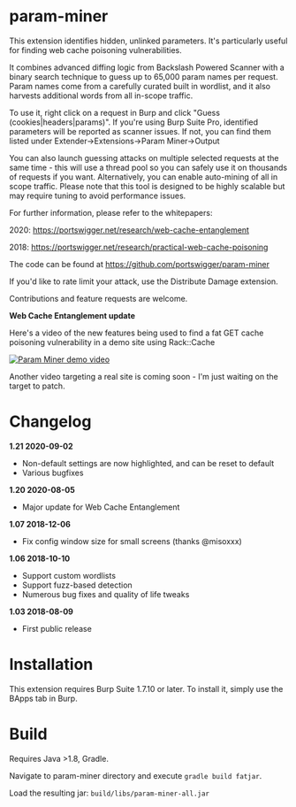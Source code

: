 # param-miner

This extension identifies hidden, unlinked parameters. It's particularly useful for finding web cache poisoning vulnerabilities.

It combines advanced diffing logic from Backslash Powered Scanner with a binary search technique to guess up to 65,000 param names per request. 
Param names come from a carefully curated built in wordlist, and it also harvests additional words from all in-scope traffic.

To use it, right click on a request in Burp and click "Guess (cookies|headers|params)". 
If you're using Burp Suite Pro, identified parameters will be reported as scanner issues. If not, you can find them listed under Extender->Extensions->Param Miner->Output

You can also launch guessing attacks on multiple selected requests at the same time - this will use a thread pool so you can safely use it on thousands of requests if you want.
Alternatively, you can enable auto-mining of all in scope traffic. Please note that this tool is designed to be highly scalable but may require tuning to avoid performance issues.

For further information, please refer to the whitepapers:

2020: https://portswigger.net/research/web-cache-entanglement

2018: https://portswigger.net/research/practical-web-cache-poisoning

The code can be found at https://github.com/portswigger/param-miner

If you'd like to rate limit your attack, use the Distribute Damage extension.

Contributions and feature requests are welcome.

**Web Cache Entanglement update**

Here's a video of the new features being used to find a fat GET cache poisoning vulnerability in a demo site using Rack::Cache

[![Param Miner demo video](https://img.youtube.com/vi/TQ42N8fqxw4/0.jpg)](https://www.youtube.com/watch?v=TQ42N8fqxw4)

Another video targeting a real site is coming soon - I'm just waiting on the target to patch.

# Changelog
**1.21  2020-09-02**
 - Non-default settings are now highlighted, and can be reset to default
 - Various bugfixes 
 
**1.20  2020-08-05**
 - Major update for Web Cache Entanglement

**1.07 2018-12-06**
 - Fix config window size for small screens (thanks @misoxxx)
 
**1.06 2018-10-10**
 - Support custom wordlists
 - Support fuzz-based detection
 - Numerous bug fixes and quality of life tweaks
 
**1.03 2018-08-09**
 - First public release

# Installation
This extension requires Burp Suite 1.7.10 or later. To install it, simply use the BApps tab in Burp.

# Build
Requires Java >1.8, Gradle.

Navigate to param-miner directory and execute `gradle build fatjar`.

Load the resulting jar: `build/libs/param-miner-all.jar`
